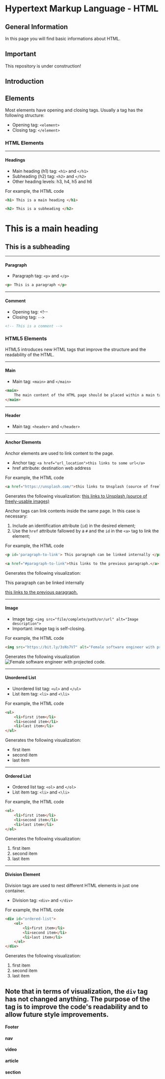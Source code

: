 # Hypertext Markup Language - HTML

## General Information
In this page you will find basic informations about HTML.

## Important

This repository is under construction!

## Introduction

## Elements
Most elements have opening and closing tags. Usually a tag has the following structure:

* Opening tag: `<element>`
* Closing tag: `</element>`

### HTML Elements

------
#### Headings

* Main heading (h1) tag: `<h1>` and `</h1>`
* Subheading (h2) tag: `<h2>` and `</h2>`
* Other heading levels: h3, h4, h5 and h6

For example, the HTML code

```html
<h1> This is a main heading </h1>
```

```html
<h2> This is a subheading </h2>
```
<h1> This is a main heading </h1>
<h2> This is a subheading </h2>

------
#### Paragraph

* Paragraph tag: `<p>` and `</p>`

```html
<p> This is a paragraph </p>
```

------
#### Comment

* Opening tag: &lt;!--
* Closing tag: `-->`

```html
<!-- This is a comment -->
```

### HTML5 Elements
HTML5 introduces new HTML tags that improve the structure and the readability of the HTML.

------
#### Main

* Main tag: `<main>` and `</main>`

```html
<main>
    The main content of the HTML page should be placed within a main tag.
</main>
```
------
#### Header

* Main tag: `<header>` and `</header>`

------
#### Anchor Elements
Anchor elements are used to link content to the page.

* Anchor tag: `<a href="url_location">this links to some url</a>`
* href attribute: destination web address

For example, the HTML code
```html
<a href="https://unsplash.com/">this links to Unsplash (source of freely-usable images)</a>
```
Generates the following visualization:
<a href="https://unsplash.com/">this links to Unsplash (source of freely-usable images)</a>

Anchor tags can link contents inside the same page. In this case is necessary:

1. Include an identification attribute (`id`) in the desired element;
2. Use the `href` attribute fallowed by a `#` and the `id` in the `<a>` tag to link the element;

For example, the HTML code
```html
<p id='paragraph-to-link'> This paragraph can be linked internally </p>

<a href="#paragraph-to-link">this links to the previous paragraph.</a>
```
Generates the following visualization:
<p id='paragraphy-to-link'> This paragraph can be linked internally </p>

<a href="#paragraphy-to-link">this links to the previous paragraph.</a>

------
#### Image

* Image tag: `<img src="file/complete/path/or/url" alt="Image description">`
* Important: image tag is self-closing.

For example, the HTML code

```html
<img src="https://bit.ly/3sNs7V7" alt="Female software engineer with projected code.">
```
Generates the following visualization
<img src="https://bit.ly/3sNs7V7" alt="Female software engineer with projected code.">

------
#### Unordered List
* Unordered list tag: `<ul>` and `</ul>`
* List item tag: `<li>` and `<\li>`

For example, the HTML code
```html
<ul>
    <li>first item</li>
    <li>second item</li>
    <li>last item</li>
</ul>
```
Generates the following visualization:
<ul>
    <li>first item</li>
    <li>second item</li>
    <li>last item</li>
</ul>

------
#### Ordered List
* Ordered list tag: `<ol>` and `</ol>`
* List item tag: `<li>` and `<\li>`

For example, the HTML code
```html
<ol>
    <li>first item</li>
    <li>second item</li>
    <li>last item</li>
</ol>
```
Generates the following visualization:
<ol>
    <li>first item</li>
    <li>second item</li>
    <li>last item</li>
</ol>

------
#### Division Element

Division tags are used to nest different HTML elements in just one container.

* Division tag: `<div>` and `</div>`

For example, the HTML code
```html
<div id="ordered-list">   
    <ol>
        <li>first item</li>
        <li>second item</li>
        <li>last item</li>
    </ol>
</div>
```
Generates the following visualization:
<div>  
    <ol>
        <li>first item</li>
        <li>second item</li>
        <li>last item</li>
    </ol>
</div>

Note that in terms of visualization, the `div` tag has not changed anything. The purpose of the tag is to improve the code's readability and to allow future style improvements.
------
<!-- para criar formularios
#### Text Field
* Text field tag: `<input type="text">`
* Placeholder atribute: text to display in the text field element.
* Important: text fild is self-closing.

For example, the HTML code
```html
<input type="text" placeholder="type your name">
```
Generates the following visualization:
<input type="text" placeholder="type your name">
-->

<h4>Footer</h4>
<h4>nav</h4>
<h4>video</h4>
<h4>article</h4>
<h4>section</h4>


<!--
For example, the HTML code
```html
<h1>Lorem ipsum dolor</h1>

<p>Lorem ipsum dolor sit amet, consectetur adipiscing elit. Curabitur commodo bibendum odio id ullamcorper. Pellentesque vel velit et ipsum consectetur porta. In hac habitasse platea dictumst. Nulla condimentum mi ac purus pellentesque pharetra. Vivamus bibendum mi magna, nec ornare eros ultricies sed. Nam a est a leo dapibus posuere. Donec aliquam tristique leo eu consequat. Phasellus sagittis nec nisi id bibendum.</p>

<h2>Ut vel odio</h2>

<p>Donec nisl elit, malesuada nec nisi nec, lobortis eleifend purus. Nullam auctor enim id nibh vulputate blandit. Quisque purus ligula, commodo et mi vel, euismod eleifend urna. Morbi et purus vitae tellus pharetra dignissim et eu nisi. In lobortis ligula id quam euismod blandit. Quisque aliquet auctor leo, in aliquet velit varius vel. Phasellus urna lectus, viverra at eleifend sit amet, tincidunt at eros. Vestibulum vitae pulvinar lorem. Proin lectus lectus, placerat id nunc sit amet, tristique aliquet neque. Aenean sit amet aliquam magna. Mauris non viverra ligula. Nullam at accumsan quam. Sed sed est sapien.</p>
```
Generates the following visualization

<div>
    <h1 style="color: blue;">Lorem ipsum dolor</h1>
    <p>Lorem ipsum dolor sit amet, consectetur adipiscing elit. Curabitur commodo bibendum odio id ullamcorper. Pellentesque vel velit et ipsum consectetur porta. In hac habitasse platea dictumst. Nulla condimentum mi ac purus pellentesque pharetra. Vivamus bibendum mi magna, nec ornare eros ultricies sed. Nam a est a leo dapibus posuere. Donec aliquam tristique leo eu consequat. Phasellus sagittis nec nisi id bibendum.</p>
    <h2>Ut vel odio</h2>
    <p>Donec nisl elit, malesuada nec nisi nec, lobortis eleifend purus. Nullam auctor enim id nibh vulputate blandit. Quisque purus ligula, commodo et mi vel, euismod eleifend urna. Morbi et purus vitae tellus pharetra dignissim et eu nisi. In lobortis ligula id quam euismod blandit. Quisque aliquet auctor leo, in aliquet velit varius vel. Phasellus urna lectus, viverra at eleifend sit amet, tincidunt at eros. Vestibulum vitae pulvinar lorem. Proin lectus lectus, placerat id nunc sit amet, tristique aliquet neque. Aenean sit amet aliquam magna. Mauris non viverra ligula. Nullam at accumsan quam. Sed sed est sapien.</p>
</div>
-->